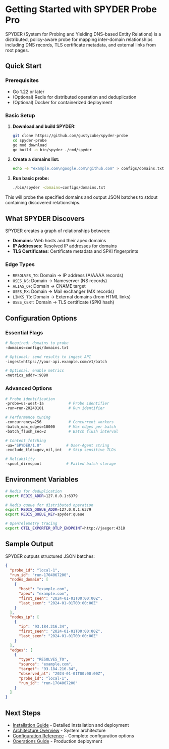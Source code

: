# Getting Started with SPYDER Probe Pro

SPYDER (System for Probing and Yielding DNS-based Entity Relations) is a distributed, policy-aware probe for mapping inter-domain relationships including DNS records, TLS certificate metadata, and external links from root pages.

## Quick Start

### Prerequisites

- Go 1.22 or later
- (Optional) Redis for distributed operation and deduplication
- (Optional) Docker for containerized deployment

### Basic Setup

1. **Download and build SPYDER:**
   ```bash
   git clone https://github.com/gustycube/spyder-probe
   cd spyder-probe
   go mod download
   go build -o bin/spyder ./cmd/spyder
   ```

2. **Create a domains list:**
   ```bash
   echo -e "example.com\ngoogle.com\ngithub.com" > configs/domains.txt
   ```

3. **Run basic probe:**
   ```bash
   ./bin/spyder -domains=configs/domains.txt
   ```

This will probe the specified domains and output JSON batches to stdout containing discovered relationships.

## What SPYDER Discovers

SPYDER creates a graph of relationships between:

- **Domains**: Web hosts and their apex domains
- **IP Addresses**: Resolved IP addresses for domains
- **TLS Certificates**: Certificate metadata and SPKI fingerprints

### Edge Types

- `RESOLVES_TO`: Domain → IP address (A/AAAA records)
- `USES_NS`: Domain → Nameserver (NS records)
- `ALIAS_OF`: Domain → CNAME target
- `USES_MX`: Domain → Mail exchanger (MX records)
- `LINKS_TO`: Domain → External domains (from HTML links)
- `USES_CERT`: Domain → TLS certificate (SPKI hash)

## Configuration Options

### Essential Flags

```bash
# Required: domains to probe
-domains=configs/domains.txt

# Optional: send results to ingest API
-ingest=https://your-api.example.com/v1/batch

# Optional: enable metrics
-metrics_addr=:9090
```

### Advanced Options

```bash
# Probe identification
-probe=us-west-1a           # Probe identifier
-run=run-20240101           # Run identifier

# Performance tuning
-concurrency=256            # Concurrent workers
-batch_max_edges=10000      # Max edges per batch
-batch_flush_sec=2          # Batch flush interval

# Content fetching
-ua="SPYDER/1.0"           # User-Agent string
-exclude_tlds=gov,mil,int   # Skip sensitive TLDs

# Reliability
-spool_dir=spool           # Failed batch storage
```

## Environment Variables

```bash
# Redis for deduplication
export REDIS_ADDR=127.0.0.1:6379

# Redis queue for distributed operation
export REDIS_QUEUE_ADDR=127.0.0.1:6379
export REDIS_QUEUE_KEY=spyder:queue

# OpenTelemetry tracing
export OTEL_EXPORTER_OTLP_ENDPOINT=http://jaeger:4318
```

## Sample Output

SPYDER outputs structured JSON batches:

```json
{
  "probe_id": "local-1",
  "run_id": "run-1704067200",
  "nodes_domain": [
    {
      "host": "example.com",
      "apex": "example.com",
      "first_seen": "2024-01-01T00:00:00Z",
      "last_seen": "2024-01-01T00:00:00Z"
    }
  ],
  "nodes_ip": [
    {
      "ip": "93.184.216.34",
      "first_seen": "2024-01-01T00:00:00Z",
      "last_seen": "2024-01-01T00:00:00Z"
    }
  ],
  "edges": [
    {
      "type": "RESOLVES_TO",
      "source": "example.com",
      "target": "93.184.216.34",
      "observed_at": "2024-01-01T00:00:00Z",
      "probe_id": "local-1",
      "run_id": "run-1704067200"
    }
  ]
}
```

## Next Steps

- [Installation Guide](installation.md) - Detailed installation and deployment
- [Architecture Overview](../architecture/overview.md) - System architecture
- [Configuration Reference](../config/cli.md) - Complete configuration options
- [Operations Guide](../ops/single-node.md) - Production deployment